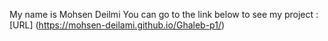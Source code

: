 My name is Mohsen Deilmi You can go to the link below to see my project :   
[URL] (https://mohsen-deilami.github.io/Ghaleb-p1/)
